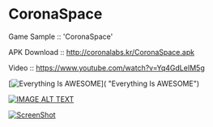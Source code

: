 # CoronaSpace
Game Sample :: 'CoronaSpace'

APK Download ::
http://coronalabs.kr/CoronaSpace.apk

Video ::
https://www.youtube.com/watch?v=Yq4GdLeIM5g

[![Everything Is AWESOME](http://wonhada.com/wp-content/uploads/2016/01/gamesample.jpg)]( "Everything Is AWESOME")

[![IMAGE ALT TEXT](http://wonhada.com/wp-content/uploads/2016/01/gamesample.jpg)](http://www.youtube.com/watch?v=Yq4GdLeIM5g "Video Title")

[![ScreenShot](http://wonhada.com/wp-content/uploads/2016/01/gamesample.jpg)](http://youtu.be/Yq4GdLeIM5g)
